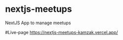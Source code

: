 # nextjs-meetups
NextJS App to manage meetups

#Live-page
https://nextjs-meetups-kamzak.vercel.app/
